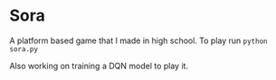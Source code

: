 # Sora

A platform based game that I made in high school.
To play run ```python sora.py```

Also working on training a DQN model to play it.
